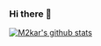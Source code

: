 ### Hi there 👋

[![M2kar's github stats](https://github-readme-stats.vercel.app/api?username=m2kar)](https://github.com/anuraghazra/github-readme-stats)

<!--
**m2kar/m2kar** is a ✨ _special_ ✨ repository because its `README.md` (this file) appears on your GitHub profile.

Here are some ideas to get you started:

- 🔭 I’m currently working on ...
- 🌱 I’m currently learning ...
- 👯 I’m looking to collaborate on ...
- 🤔 I’m looking for help with ...
- 💬 Ask me about ...
- 📫 How to reach me: ...
- 😄 Pronouns: ...
- ⚡ Fun fact: ...
-->
